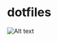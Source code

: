 dotfiles
========

![Alt text](https://github.com/rawiriblundell/dotfiles/blob/master/termtosvg_e_udnoec.svg "setprompt demonstration")
